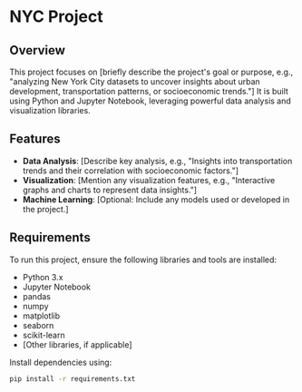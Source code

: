 # NYC Project

## Overview
This project focuses on [briefly describe the project's goal or purpose, e.g., "analyzing New York City datasets to uncover insights about urban development, transportation patterns, or socioeconomic trends."] It is built using Python and Jupyter Notebook, leveraging powerful data analysis and visualization libraries.

## Features
- **Data Analysis**: [Describe key analysis, e.g., "Insights into transportation trends and their correlation with socioeconomic factors."]
- **Visualization**: [Mention any visualization features, e.g., "Interactive graphs and charts to represent data insights."]
- **Machine Learning**: [Optional: Include any models used or developed in the project.]

## Requirements
To run this project, ensure the following libraries and tools are installed:

- Python 3.x
- Jupyter Notebook
- pandas
- numpy
- matplotlib
- seaborn
- scikit-learn
- [Other libraries, if applicable]

Install dependencies using:
```bash
pip install -r requirements.txt
